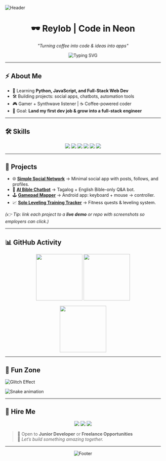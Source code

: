 <!-- Cyberpunk GitHub Profile README for reylob -->

<!-- Cyberpunk Header -->
![Header](https://capsule-render.vercel.app/api?type=waving&color=0:00ffff,100:8a2be2&height=220&section=header&text=Reylob%20👾&fontSize=50&fontColor=0d0d0d&animation=twinkling&fontAlignY=35)

<div align="center">

# 🕶️ Reylob | Code in Neon  

*"Turning coffee into code & ideas into apps"*  

![Typing SVG](https://readme-typing-svg.herokuapp.com?font=Share+Tech+Mono&size=22&duration=3000&pause=1000&color=8A2BE2&center=true&vCenter=true&width=500&lines=Developer+%7C+Dreamer+%7C+Builder;Cyberpunk+Vibes+Only;hire(reylob)+)

</div>

---

## ⚡ About Me
- 🌱 Learning **Python, JavaScript, and Full-Stack Web Dev**  
- 🛠 Building projects: social apps, chatbots, automation tools  
- 🎮 Gamer + Synthwave listener | ☕ Coffee-powered coder  
- 🎯 Goal: **Land my first dev job & grow into a full-stack engineer**  

---

## 🛠 Skills
<p align="center">
<img src="https://img.shields.io/badge/Python-8a2be2?style=for-the-badge&logo=python&logoColor=white"/>
<img src="https://img.shields.io/badge/JavaScript-00ffff?style=for-the-badge&logo=javascript&logoColor=black"/>
<img src="https://img.shields.io/badge/HTML5-8a2be2?style=for-the-badge&logo=html5&logoColor=black"/>
<img src="https://img.shields.io/badge/CSS3-00ffff?style=for-the-badge&logo=css3&logoColor=black"/>
<img src="https://img.shields.io/badge/Node.js-8a2be2?style=for-the-badge&logo=node.js&logoColor=white"/>
<img src="https://img.shields.io/badge/Git-00ffff?style=for-the-badge&logo=git&logoColor=black"/>
</p>

---

## 💼 Projects
- 🌐 **[Simple Social Network](#)** → Minimal social app with posts, follows, and profiles.  
- 🤖 **[AI Bible Chatbot](#)** → Tagalog + English Bible-only Q&A bot.  
- 🕹 **[Gamepad Mapper](#)** → Android app: keyboard + mouse → controller.  
- 📈 **[Solo Leveling Training Tracker](#)** → Fitness quests & leveling system.  

*(👉 Tip: link each project to a **live demo** or repo with screenshots so employers can click.)*  

---

## 📊 GitHub Activity
<p align="center">
<img src="https://github-readme-stats.vercel.app/api?username=reylob&show_icons=true&bg_color=0d0d0d&title_color=8a2be2&icon_color=00ffff&text_color=ffffff&hide_border=true" height="150"/>
<img src="https://github-readme-stats.vercel.app/api/top-langs/?username=reylob&layout=compact&bg_color=0d0d0d&title_color=00ffff&text_color=ffffff&hide_border=true" height="150"/>
</p>  

<p align="center">
<img src="https://github-readme-streak-stats.herokuapp.com/?user=reylob&background=0d0d0d&ring=8a2be2&fire=00ffff&currStreakNum=00ffff&currStreakLabel=ffffff&hide_border=true" height="150"/>
</p>

---

## 🎨 Fun Zone
![Glitch Effect](https://readme-typing-svg.herokuapp.com?font=VT323&size=25&duration=2000&pause=1000&color=8A2BE2&background=000000&center=true&vCenter=true&width=500&lines=Access+Granted...;Loading+Projects...;Welcome+to+Reylob's+Cyber+Hub)  

![Snake animation](https://github.com/reylob/reylob/blob/output/github-contribution-grid-snake.svg)

---

## 💼 Hire Me
<p align="center">
<a href="mailto:your-email@example.com"><img src="https://img.shields.io/badge/Email%20Me-8a2be2?style=for-the-badge&logo=gmail&logoColor=white"/></a>
<a href="https://linkedin.com/in/yourusername"><img src="https://img.shields.io/badge/LinkedIn-00ffff?style=for-the-badge&logo=linkedin&logoColor=black"/></a>
<a href="https://yourlink.com/resume.pdf"><img src="https://img.shields.io/badge/Resume-PDF-8a2be2?style=for-the-badge&logo=adobeacrobatreader"/></a>
</p>

> 🚀 Open to **Junior Developer** or **Freelance Opportunities**  
> 📌 *Let’s build something amazing together.*  

---

<div align="center">

![Footer](https://capsule-render.vercel.app/api?type=waving&color=0:8a2be2,100:00ffff&height=120&section=footer)

</div>